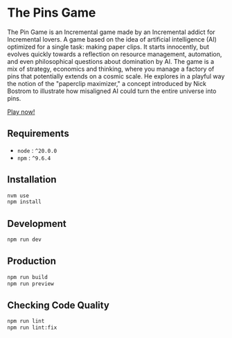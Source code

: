 # The Pins Game

The Pin Game is an Incremental game made by an Incremental addict for Incremental lovers. A game based on the idea of ​​artificial intelligence (AI) optimized for a single task: making paper clips. It starts innocently, but evolves quickly towards a reflection on resource management, automation, and even philosophical questions about domination by AI. The game is a mix of strategy, economics and thinking, where you manage a factory of pins that potentially extends on a cosmic scale. He explores in a playful way the notion of the "paperclip maximizer," a concept introduced by Nick Bostrom to illustrate how misaligned AI could turn the entire universe into pins.

[Play now!](https://adrienloup.github.io/pins/)

## Requirements

- `node` : `^20.0.0`
- `npm` : `^9.6.4`

## Installation

```bash
nvm use
npm install
```

## Development

```bash
npm run dev
```

## Production

```bash
npm run build
npm run preview
```

## Checking Code Quality

```bash
npm run lint
npm run lint:fix
```
